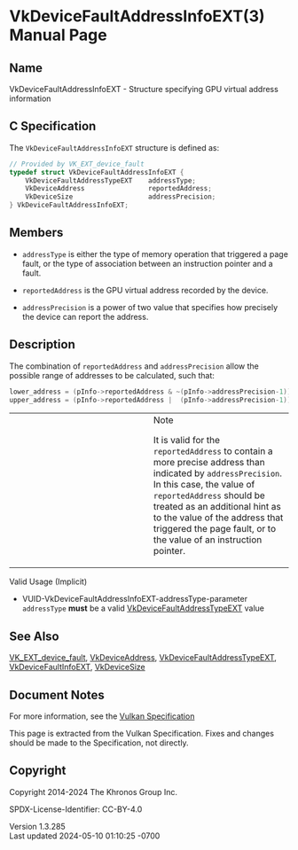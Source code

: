 # VkDeviceFaultAddressInfoEXT(3) Manual Page

## Name

VkDeviceFaultAddressInfoEXT - Structure specifying GPU virtual address
information



## <a href="#_c_specification" class="anchor"></a>C Specification

The `VkDeviceFaultAddressInfoEXT` structure is defined as:

``` c
// Provided by VK_EXT_device_fault
typedef struct VkDeviceFaultAddressInfoEXT {
    VkDeviceFaultAddressTypeEXT    addressType;
    VkDeviceAddress                reportedAddress;
    VkDeviceSize                   addressPrecision;
} VkDeviceFaultAddressInfoEXT;
```

## <a href="#_members" class="anchor"></a>Members

- `addressType` is either the type of memory operation that triggered a
  page fault, or the type of association between an instruction pointer
  and a fault.

- `reportedAddress` is the GPU virtual address recorded by the device.

- `addressPrecision` is a power of two value that specifies how
  precisely the device can report the address.

## <a href="#_description" class="anchor"></a>Description

The combination of `reportedAddress` and `addressPrecision` allow the
possible range of addresses to be calculated, such that:

``` c
lower_address = (pInfo->reportedAddress & ~(pInfo->addressPrecision-1))
upper_address = (pInfo->reportedAddress |  (pInfo->addressPrecision-1))
```

<table>
<colgroup>
<col style="width: 50%" />
<col style="width: 50%" />
</colgroup>
<tbody>
<tr class="odd">
<td class="icon"><em></em></td>
<td class="content">Note
<p>It is valid for the <code>reportedAddress</code> to contain a more
precise address than indicated by <code>addressPrecision</code>. In this
case, the value of <code>reportedAddress</code> should be treated as an
additional hint as to the value of the address that triggered the page
fault, or to the value of an instruction pointer.</p></td>
</tr>
</tbody>
</table>

Valid Usage (Implicit)

- <a href="#VUID-VkDeviceFaultAddressInfoEXT-addressType-parameter"
  id="VUID-VkDeviceFaultAddressInfoEXT-addressType-parameter"></a>
  VUID-VkDeviceFaultAddressInfoEXT-addressType-parameter  
  `addressType` **must** be a valid
  [VkDeviceFaultAddressTypeEXT](https://registry.khronos.org/vulkan/specs/1.3-extensions/man/html/VkDeviceFaultAddressTypeEXT.html) value

## <a href="#_see_also" class="anchor"></a>See Also

[VK_EXT_device_fault](https://registry.khronos.org/vulkan/specs/1.3-extensions/man/html/VK_EXT_device_fault.html),
[VkDeviceAddress](https://registry.khronos.org/vulkan/specs/1.3-extensions/man/html/VkDeviceAddress.html),
[VkDeviceFaultAddressTypeEXT](https://registry.khronos.org/vulkan/specs/1.3-extensions/man/html/VkDeviceFaultAddressTypeEXT.html),
[VkDeviceFaultInfoEXT](https://registry.khronos.org/vulkan/specs/1.3-extensions/man/html/VkDeviceFaultInfoEXT.html),
[VkDeviceSize](https://registry.khronos.org/vulkan/specs/1.3-extensions/man/html/VkDeviceSize.html)

## <a href="#_document_notes" class="anchor"></a>Document Notes

For more information, see the <a
href="https://registry.khronos.org/vulkan/specs/1.3-extensions/html/vkspec.html#VkDeviceFaultAddressInfoEXT"
target="_blank" rel="noopener">Vulkan Specification</a>

This page is extracted from the Vulkan Specification. Fixes and changes
should be made to the Specification, not directly.

## <a href="#_copyright" class="anchor"></a>Copyright

Copyright 2014-2024 The Khronos Group Inc.

SPDX-License-Identifier: CC-BY-4.0

Version 1.3.285  
Last updated 2024-05-10 01:10:25 -0700
